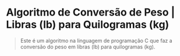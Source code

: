 # Algoritmo de Conversão de Peso | Libras (lb) para Quilogramas (kg)
> Este é um algoritmo na linguagem de programação C que faz a conversão do peso em libras (lb) para quilogramas (kg).
